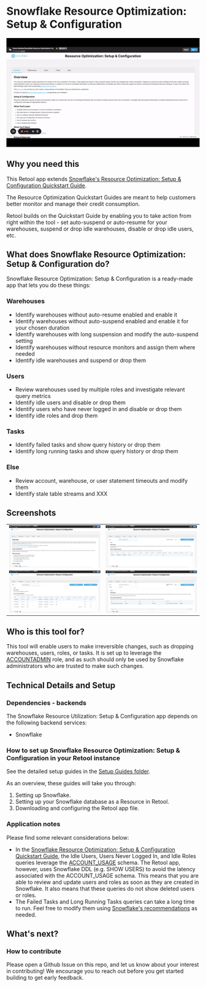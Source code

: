 # Snowflake Resource Optimization: Setup & Configuration

<p align="center">
<img src="./images/setup-config-demo.gif" alt="Incident Central demo gif" style="width: 600px;">
</p>

## Why you need this
This Retool app extends [Snowflake's Resource Optimization: Setup & Configuration Quickstart Guide](https://quickstarts.snowflake.com/guide/resource_optimization_setup/index.html?index=..%2F..index#0).

The Resource Optimization Quickstart Guides are meant to help customers better monitor and manage their credit consumption.

Retool builds on the Quickstart Guide by enabling you to take action from right within the tool - set auto-suspend or auto-resume for your warehouses, suspend or drop idle warehouses, disable or drop idle users, etc.

## What does Snowflake Resource Optimization: Setup & Configuration do?
Snowflake Resource Optimization: Setup & Configuration is a ready-made app that lets you do these things:
### Warehouses
- Identify warehouses without auto-resume enabled and enable it
- Identify warehouses without auto-suspend enabled and enable it for your chosen duration
- Identify warehouses with long suspension and modify the auto-suspend setting
- Identify warehouses without resource monitors and assign them where needed
- Identify idle warehouses and suspend or drop them
### Users
- Review warehouses used by multiple roles and investigate relevant query metrics
- Identify idle users and disable or drop them
- Identify users who have never logged in and disable or drop them
- Identify idle roles and drop them
### Tasks
- Identify failed tasks and show query history or drop them
- Identify long running tasks and show query history or drop them
### Else
- Review account, warehouse, or user statement timeouts and modify them
- Identify stale table streams and XXX


## Screenshots
<table>
  <tr>
    <td valign="top"><img src="./images/home-page.png"/></td>
    <td valign="top"><img src="./images/warehouses.png"/></td>
  </tr>
  <tr>
    <td valign="top"><img src="./images/users.png"/></td>
    <td valign="top"><img src="./images/statement-timeouts.png"/></td>
  </tr>
</table>

## Who is this tool for?
This tool will enable users to make irreversible changes, such as dropping warehouses, users, roles, or tasks. It is set up to leverage the [ACCOUNTADMIN](https://docs.snowflake.com/en/user-guide/security-access-control-considerations.html#using-the-accountadmin-role) role, and as such should only be used by Snowflake administrators who are trusted to make such changes.

## Technical Details and Setup
### Dependencies - backends
The Snowflake Resource Utilization: Setup & Configuration app depends on the following backend services:
- Snowflake

### How to set up Snowflake Resource Optimization: Setup & Configuration in your Retool instance
See the detailed setup guides in the [Setup Guides folder](./setup-guides).

As an overview, these guides will take you through:

1. Setting up Snowflake.
2. Setting up your Snowflake database as a Resource in Retool.
3. Downloading and configuring the Retool app file.

### Application notes
Please find some relevant considerations below:
- In the [Snowflake Resource Optimization: Setup & Configuration Quickstart Guide](https://quickstarts.snowflake.com/guide/resource_optimization_setup/index.html?index=..%2F..index#0), the Idle Users, Users Never Logged In, and Idle Roles queries leverage the [ACCOUNT_USAGE](https://docs.snowflake.com/en/sql-reference/account-usage.html) schema. The Retool app, however, uses Snowflake DDL (e.g. SHOW USERS) to avoid the latency associated with the ACCOUNT_USAGE schema. This means that you are able to review and update users and roles as soon as they are created in Snowflake. It also means that these queries do not show deleted users or roles.
- The Failed Tasks and Long Running Tasks queries can take a long time to run. Feel free to modify them using [Snowflake's recommendations](https://docs.snowflake.com/en/sql-reference/account-usage/task_history.html#usage-notes) as needed.  


## What's next?
### How to contribute
Please open a Github Issue on this repo, and let us know about your interest in contributing! We encourage you to reach out before you get started building to get early feedback.
